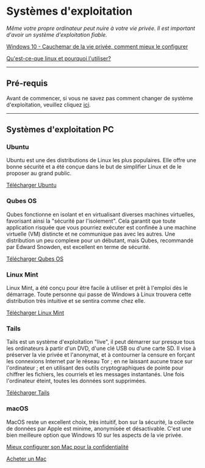 # Systèmes d'exploitation

*Même votre propre ordinateur peut nuire à votre vie privée. Il est important d'avoir un système d'exploitation fiable.*

[Windows 10 - Cauchemar de la vie privée, comment mieux le configurer](/w10.md)

[Qu'est-ce-que linux et pourquoi l'utiliser?](./pourquoilinux.md)

---

## Pré-requis

Avant de commencer, si vous ne savez pas comment changer de système d'exploitation, veuillez cliquez [ici](./tutolinux.md).

---

## Systèmes d'exploitation PC

### Ubuntu

Ubuntu est une des distributions de Linux les plus populaires. Elle offre une bonne sécurité et a été conçue dans le but de simplifier Linux et de le proposer au grand public. 

[Télécharger Ubuntu](https://ubuntu.com/download/desktop)

### Qubes OS

Qubes fonctionne en isolant et en virtualisant diverses machines virtuelles, favorisant ainsi la "sécurité par l'isolement". Cela garantit que toute application risquée que vous pourriez exécuter est confinée à une machine virtuelle (VM) distincte et ne communique pas avec les autres. Une distribution un peu complexe pour un débutant, mais Qubes, recommandé par Edward Snowden, est excellent en terme de sécurité.

[Télécharger Qubes OS](https://www.qubes-os.org/)

### Linux Mint

Linux Mint, a été conçu pour être facile à utiliser et prêt à l'emploi dès le démarrage. Toute personne qui passe de Windows à Linux trouvera cette distribution très intuitive et se sentira comme chez elle.

[Télécharger Linux Mint](https://linuxmint.com)

### Tails

Tails est un système d'exploitation "live", il peut démarrer sur presque tous les ordinateurs à partir d'un DVD, d'une clé USB ou d'une carte SD. Il vise à préserver la vie privée et l'anonymat, et à contourner la censure en forçant les connexions Internet par le réseau Tor ; en ne laissant aucune trace sur l'ordinateur ; et en utilisant des outils cryptographiques de pointe pour chiffrer les fichiers, les courriels et les messages instantanés. Une fois l'ordinateur éteint, toutes les données sont supprimées.

[Télécharger Tails](https://tails.boum.org)


### macOS

MacOS reste un excellent choix, très intuitif, bon sur la sécurité, la collecte de données par Apple est minime, anonymisée et désactivable. C'est une bien meilleure option que Windows 10 sur les aspects de la vie privée.

[Mieux configurer son Mac pour la confidentialité](./mac.md)

[Acheter un Mac](https://www.apple.com/fr/mac)



